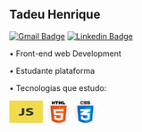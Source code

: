 ##  Tadeu Henrique

[![Gmail Badge](https://img.shields.io/badge/-Gmail-c14438?style=flat-square&logo=Gmail&logoColor=white&link=mailto:tadeuhenriquecontato@gmail.com)](mailto:tadeuhenriquecontato@gmail.com)
[![Linkedin Badge](https://img.shields.io/badge/-LinkedIn-blue?style=flat-square&logo=Linkedin&logoColor=white&link=https://www.linkedin.com/in/tadeu-henrique-santos-silva/)](https://www.linkedin.com/in/tadeu-henrique-santos-silva-26865b203/)

•	Front-end web Development

•	Estudante plataforma 

•	Tecnologias que estudo:

<p align="left">
<code><img src="Java.png" alt="JavaScript" width="60" height="40" /></code>&nbsp;
<code><img src="html-5.png" alt="HTML5" width="40" height="40"/></code>&nbsp;
<code><img src="css.png" alt="CSS3" width="40" height="40"/></code>&nbsp;
</p>

